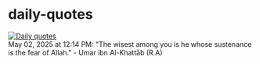 # daily-quotes
[![Daily quotes](https://github.com/ceepu8/daily-quotes/actions/workflows/daily-quote.yml/badge.svg)](https://github.com/ceepu8/daily-quotes/actions/workflows/daily-quote.yml)<br/>
May 02, 2025 at 12:14 PM: "The wisest among you is he whose sustenance is the fear of Allah." - Umar ibn Al-Khattāb (R.A)
